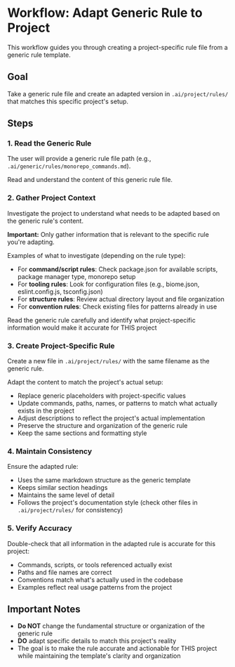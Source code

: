 # Workflow: Adapt Generic Rule to Project

This workflow guides you through creating a project-specific rule file from a generic rule template.

## Goal

Take a generic rule file and create an adapted version in `.ai/project/rules/` that matches this specific project's setup.

## Steps

### 1. Read the Generic Rule

The user will provide a generic rule file path (e.g., `.ai/generic/rules/monorepo_commands.md`).

Read and understand the content of this generic rule file.

### 2. Gather Project Context

Investigate the project to understand what needs to be adapted based on the generic rule's content.

**Important:** Only gather information that is relevant to the specific rule you're adapting.

Examples of what to investigate (depending on the rule type):
- For **command/script rules**: Check package.json for available scripts, package manager type, monorepo setup
- For **tooling rules**: Look for configuration files (e.g., biome.json, eslint.config.js, tsconfig.json)
- For **structure rules**: Review actual directory layout and file organization
- For **convention rules**: Check existing files for patterns already in use

Read the generic rule carefully and identify what project-specific information would make it accurate for THIS project

### 3. Create Project-Specific Rule

Create a new file in `.ai/project/rules/` with the same filename as the generic rule.

Adapt the content to match the project's actual setup:

- Replace generic placeholders with project-specific values
- Update commands, paths, names, or patterns to match what actually exists in the project
- Adjust descriptions to reflect the project's actual implementation
- Preserve the structure and organization of the generic rule
- Keep the same sections and formatting style

### 4. Maintain Consistency

Ensure the adapted rule:

- Uses the same markdown structure as the generic template
- Keeps similar section headings
- Maintains the same level of detail
- Follows the project's documentation style (check other files in `.ai/project/rules/` for consistency)

### 5. Verify Accuracy

Double-check that all information in the adapted rule is accurate for this project:

- Commands, scripts, or tools referenced actually exist
- Paths and file names are correct
- Conventions match what's actually used in the codebase
- Examples reflect real usage patterns from the project

## Important Notes

- **Do NOT** change the fundamental structure or organization of the generic rule
- **DO** adapt specific details to match this project's reality
- The goal is to make the rule accurate and actionable for THIS project while maintaining the template's clarity and organization
